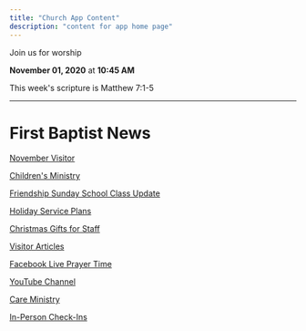 ```yaml
---
title: "Church App Content"
description: "content for app home page"
---
```


Join us for worship

**November 01, 2020** at **10:45 AM**

This week's scripture is Matthew 7:1-5

---

# First Baptist News

[November Visitor](https://fbcmuncie.org/news/november-visitor)

[Children's Ministry](https://fbcmuncie.org/news/childrens-ministry)

[Friendship Sunday School Class Update](https://fbcmuncie.org/news/friendship-sunday-school-class-update)

[Holiday Service Plans](https://fbcmuncie.org/news/holiday-service-plans)

[Christmas Gifts for Staff](https://fbcmuncie.org/news/christmas-gifts-for-staff)

[Visitor Articles](https://fbcmuncie.org/news/visitor-articles)

[Facebook Live Prayer Time](https://fbcmuncie.org/news/facebook-live-prayer-time)

[YouTube Channel](https://fbcmuncie.org/news/youtube-channel)

[Care Ministry](https://fbcmuncie.org/news/care-ministry)

[In-Person Check-Ins](https://fbcmuncie.org/news/in-person-check-ins)

